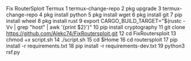 Fix RouterSploit Termux
1 termux-change-repo
2 pkg upgrade
3 termux-change-repo
4 pkg install python
5 pkg install wget
6 pkg install git
7 pip install wheel
8 pkg install rust
9 export CARGO_BUILD_TARGET="$(rustc -Vv | grep "host" | awk '{print $2}')"
10 pip install cryptography
11 git clone https://github.com/Alekc74/FixRoutersploit.git
12 cd FixRoutersploit
13 chmod +x script.sh
14 ./script.sh
15 cd $Home
16 cd routersploit
17 pip install -r requirements.txt
18 pip install -r requirements-dev.txt
19 python3 rsf.py
